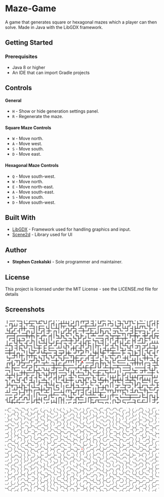 # Maze-Game
A game that generates square or hexagonal mazes which a player can then solve. Made in Java with the LibGDX framework. 

## Getting Started

### Prerequisites
- Java 8 or higher
- An IDE that can import Gradle projects


## Controls

#### General
- `H` - Show or hide generation settings panel.
- `R` - Regenerate the maze.

#### Square Maze Controls
- `W` - Move north.
- `A` - Move west.
- `S` - Move south.
- `D` - Move east.

#### Hexagonal Maze Controls 
- `Q` - Move south-west. 
- `W` - Move north.
- `E` - Move north-east.
- `A` - Move south-east.
- `S` - Move south.
- `D` - Move south-west.

## Built With
- [LibGDX](https://libgdx.badlogicgames.com/) - Framework used for handling graphics and input.
- [Scene2d](https://github.com/libgdx/libgdx/wiki/Scene2d) - Library used for UI

## Author
- **Stephen Czekalski** - Sole programmer and maintainer.

## License
This project is licensed under the MIT License - see the LICENSE.md file for details

## Screenshots
![A Square Maze](/screenshots/square.png?raw=true "A Square Maze")
![A Hexagon Maze](/screenshots/hexagon.png?raw=true "A Hexagon Maze")

